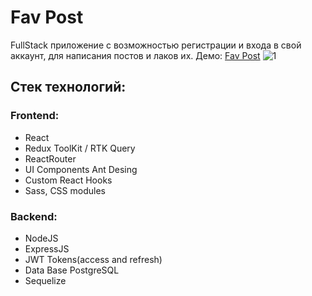 # Fav Post

FullStack приложение c возможностью регистрации и входа в свой аккаунт, для написания постов и лаков их. Демо: [Fav Post](http://fav-post.1560237-co27853.twc1.net/)
![1](https://cdn.discordapp.com/attachments/1071988302971944982/1107047730850828339/image.png)

## Стек технологий:
### Frontend:
* React
* Redux ToolKit / RTK Query
* ReactRouter
* UI Components Ant Desing
* Custom React Hooks
* Sass, CSS modules

### Backend:
* NodeJS
* ExpressJS
* JWT Tokens(access and refresh)
* Data Base PostgreSQL
* Sequelize
